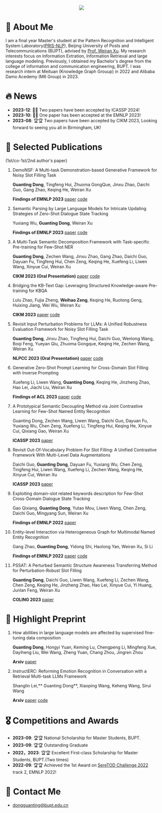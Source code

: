<!-- dynamic typing effect 动态打字效果 -->
<h1 align="center">
  <a href="https://blog.sunguoqi.com/">
    <img src="https://readme-typing-svg.herokuapp.com/?lines=Hello%2C%20World!;祝KABI同学科研顺利，天天开心!&center=true&size=27" />
  </a>
</h1>

#  🙋 About Me

I am a final year Master's student at the Pattern Recognition and Intelligent System Laboratory([PRIS-NLP](https://pris-nlp.github.io/en/#hero)), Beijing University of Posts and Telecommunications (BUPT), advised by [Prof. Weiran Xu](https://pris-nlp.github.io/en/author/weiran-xu/). 
My research interests focus on Information Extration, Information Retrieval and large language modeling. Previously, I obtained my Bachelor's degree from the college of information and communication engineering, BUPT. I was research intern at Meituan (Knowledge Graph Grouup) in 2022 and Alibaba Damo Acedemy (M6 Group) in 2023.


# 🔥 News

- **2023-12**: 🎉🎉 Two papers have been accepted by ICASSP 2024!
- **2023-10**: 🎉🎉 One paper has been accepted at the EMNLP 2023!
- **2023-08**: 🏆🏆 Two papers have been accepted by CIKM 2023, Looking forward to seeing you all in Birmingham, UK!

# 📝 Selected Publications

(1st/co-1st/2nd author's paper)

1. DemoNSF: A Multi-task Demonstration-based Generative Framework for Noisy Slot Filling Task

   **Guanting Dong**, Tingfeng Hui, Zhuoma GongQue, Jinxu Zhao, Daichi Guo, Gang Zhao, Keqing He, Weiran Xu
   
   **Findings of EMNLP 2023**   [paper](https://aclanthology.org/2023.findings-emnlp.705.pdf) [code](https://github.com/dongguanting/Demo-NSF)
2. Semantic Parsing by Large Language Models for Intricate Updating Strategies of Zero-Shot Dialogue State Tracking

   Yuxiang Wu, **Guanting Dong**, Weiran Xu
   
   **Findings of EMNLP 2023**   [paper](https://aclanthology.org/2023.findings-emnlp.741/) [code](https://github.com/ToLightUpTheSky/ParsingDST)

3. A Multi-Task Semantic Decomposition Framework with Task-specific Pre-training for Few-Shot NER
   
   **Guanting Dong**, Zechen Wang, Jinxu Zhao, Gang Zhao, Daichi Guo, Dayuan Fu, Tingfeng Hui, Chen Zeng, Keqing He, Xuefeng Li, Liwen Wang, Xinyue Cui, Weiran Xu
   
   **CIKM 2023 (Oral Presentation)**   [paper](https://dl.acm.org/doi/abs/10.1145/3583780.3614766) [code](https://github.com/dongguanting/MSDP-Fewshot-NER)
   
5. Bridging the KB-Text Gap: Leveraging Structured Knowledge-aware Pre-training for KBQA

   Lulu Zhao, Fujia Zheng, **Weihao Zeng**, Keqing He, Ruotong Geng, Huixing Jiang, Wei Wu, Weiran Xu
   
   **CIKM 2023** [paper](https://dl.acm.org/doi/abs/10.1145/3583780.3615150) [code](https://github.com/dongguanting/SKP-for-KBQA)
   
6. Revisit Input Perturbation Problems for LLMs: A Unified Robustness Evaluation Framework for Noisy Slot Filling Task

   **Guanting Dong**, Jinxu Zhao, Tingfeng Hui, Daichi Guo, Wenlong Wang, Boqi Feng, Yueyan Qiu, Zhuoma Gongque, Keqing He, Zechen Wang, Weiran Xu
   
   **NLPCC 2023 (Oral Presentation)** [paper](https://link.springer.com/chapter/10.1007/978-3-031-44693-1_53) [code](https://github.com/dongguanting/Noise-Slot-Filling-LLM)
   
7. Generative Zero-Shot Prompt Learning for Cross-Domain Slot Filling with Inverse Prompting

   Xuefeng Li, Liwen Wang, **Guanting Dong**, Keqing He, Jinzheng Zhao, Hao Lei, Jiachi Liu, Weiran Xu
   
   **Findings of ACL 2023** [paper](https://aclanthology.org/2023.findings-acl.52/) [code](https://github.com/LiXuefeng2020ai/GZPL)
   
9. A Prototypical Semantic Decoupling Method via Joint Contrastive Learning for Few-Shot Named Entity Recognition

   Guanting Dong, Zechen Wang, Liwen Wang, Daichi Guo, Dayuan Fu, Yuxiang Wu, Chen Zeng, Xuefeng Li, Tingfeng Hui, Keqing He, Xinyue Cui, Qixiang Gao, Weiran Xu

   **ICASSP 2023** [paper](https://ieeexplore.ieee.org/abstract/document/10095149)

11. Revisit Out-Of-Vocabulary Problem For Slot Filling: A Unified Contrastive Framework With Multi-Level Data Augmentations

    Daichi Guo, **Guanting Dong**, Dayuan Fu, Yuxiang Wu, Chen Zeng, Tingfeng Hui, Liwen Wang, Xuefeng Li, Zechen Wang, Keqing He, Xinyue Cui, Weiran Xu

    **ICASSP 2023** [paper](https://ieeexplore.ieee.org/abstract/document/10094766/)
    
13. Exploiting domain-slot related keywords description for Few-Shot Cross-Domain Dialogue State Tracking
 
    Gao Qixiang, **Guanting Dong**, Yutao Mou, Liwen Wang, Chen Zeng, Daichi Guo, Mingyang Sun, Weiran Xu
    
    **Findings of EMNLP 2022** [paper](https://aclanthology.org/2022.emnlp-main.157.pdf)
    
14. Entity-level Interaction via Heterogeneous Graph for Multimodal Named Entity Recognition
 
    Gang Zhao, **Guanting Dong**, Yidong Shi, Haolong Yan, Weiran Xu, Si Li
    
    **Findings of EMNLP 2022** [paper](https://aclanthology.org/2022.findings-emnlp.473.pdf) [code](https://github.com/GangZhao98/GEI)
    
16. PSSAT: A Perturbed Semantic Structure Awareness Transferring Method for Perturbation-Robust Slot Filling

    **Guanting Dong**, Daichi Guo, Liwen Wang, Xuefeng Li, Zechen Wang, Chen Zeng, Keqing He, Jinzheng Zhao, Hao Lei, Xinyue Cui, Yi Huang, Junlan Feng, Weiran Xu
    
    **COLING 2023** [paper](https://aclanthology.org/2022.coling-1.473/)

# 🌱 Highlight Preprint

1. How abilities in large language models are affected by supervised fine-tuning data composition

    **Guanting Dong**, Hongyi Yuan, Keming Lu, Chengpeng Li, Mingfeng Xue, Dayiheng Liu, Wei Wang, Zheng Yuan, Chang Zhou, Jingren Zhou
    
    **Arxiv** [paper](https://arxiv.org/pdf/2310.05492.pdf)
   
2. InstructERC: Reforming Emotion Recognition in Conversation with a Retrieval Multi-task LLMs Framework

    Shanglin Lei,** Guanting Dong**, Xiaoping Wang, Keheng Wang, Sirui Wang
    
    **Arxiv** [paper](https://arxiv.org/pdf/2309.11911.pdf) [code](https://github.com/LIN-SHANG/InstructERC)

   
# 🎖 Competitions and Awards

- **2023-09**: 🏆🏆 National Scholarship for Master Students, BUPT.
- **2023-09**: 🏆🏆 Outstanding Graduate
- **2022，2023**: 🏆🏆 Excellent First-class Scholarship for Master Students, BUPT.(Two times)
- **2022-09**: 🏆🏆 Achieved the 1st Award on [SereTOD Challenge 2022](http://seretod.org/Challenge.html) track 2, EMNLP 2022!

# 🤝 Contact Me

- dongguanting@bupt.edu.cn
